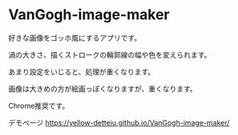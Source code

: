 # VanGogh-image-maker
好きな画像をゴッホ風にするアプリです。

渦の大きさ、描くストロークの輪郭線の幅や色を変えられます。

あまり設定をいじると、処理が重くなります。

画像は大きめの方が絵画っぽくなりますが、重くなります。

Chrome推奨です。

デモページ
https://yellow-detteiu.github.io/VanGogh-image-maker/

